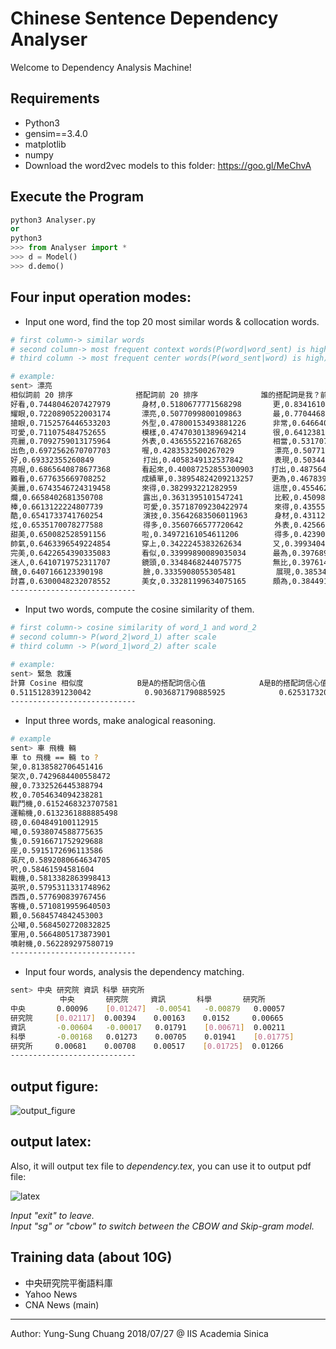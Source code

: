 Chinese Sentence Dependency Analyser
===
Welcome to Dependency Analysis Machine!


## Requirements

- Python3
- gensim==3.4.0
- matplotlib
- numpy
- Download the word2vec models to this folder: https://goo.gl/MeChvA

## Execute the Program

```python 
python3 Analyser.py
or
python3
>>> from Analyser import *
>>> d = Model()
>>> d.demo()
```

## Four input operation modes:
* Input one word, find the top 20 most similar words & collocation words.
```bash
# first column-> similar words
# second column-> most frequent context words(P(word|word_sent) is high)
# third column -> most frequent center words(P(word_sent|word) is high)

# example:
sent> 漂亮
相似詞前 20 排序              搭配詞前 20 排序              誰的搭配詞是我？前 20 排序
好看,0.7448046207427979       身材,0.5180677771568298       更,0.8341610431671143
耀眼,0.7220890522003174       漂亮,0.5077099800109863       最,0.7704468816518784
搶眼,0.7152576446533203       外型,0.47800153493881226      非常,0.6466405093669891
可愛,0.711075484752655        模樣,0.47470301389694214      很,0.6412381678819656
亮麗,0.7092759013175964       外表,0.4365552216768265       相當,0.5317070707678795
出色,0.6972562670707703       喔,0.4283532500267029         漂亮,0.5077106133103371
好,0.69332355260849           打出,0.4058349132537842       表現,0.5034487694501877
亮眼,0.6865640878677368       看起來,0.40087252855300903    打出,0.48756420612335205
難看,0.677635669708252        成績單,0.38954824209213257    更為,0.46783987432718277
美麗,0.6743546724319458       來得,0.382993221282959        這麼,0.455462783575058
爛,0.6658402681350708         露出,0.3631395101547241       比較,0.45098163187503815
棒,0.6613122224807739         可愛,0.35718709230422974      來得,0.4355574771761894
酷,0.6541733741760254         演技,0.35642683506011963      身材,0.43112702667713165
炫,0.6535170078277588         得多,0.3560766577720642       外表,0.42566750198602676
甜美,0.650082528591156        啦,0.34972161054611206        得多,0.4239025339484215
帥氣,0.6463396549224854       穿上,0.3422245383262634       又,0.3993404284119606
完美,0.6422654390335083       看似,0.33999890089035034      最為,0.3976890444755554
迷人,0.6410719752311707       鏡頭,0.3348468244075775       無比,0.39761487394571304
醜,0.6407166123390198         臉,0.3335908055305481         展現,0.3853464126586914
討喜,0.6300048232078552       美女,0.33281199634075165      頗為,0.38449157029390335
----------------------------
```

* Input two words, compute the cosine similarity of them.

```bash
# first column-> cosine similarity of word_1 and word_2
# second column-> P(word_2|word_1) after scale
# third column -> P(word_1|word_2) after scale

# example:
sent> 緊急 救護
計算 Cosine 相似度            B是A的搭配詞信心值            A是B的搭配詞信心值
0.5115128391230042            0.9036871790885925            0.625317320227623
----------------------------
```

* Input three words, make analogical reasoning.

```bash
# example
sent> 車 飛機 輛
車 to 飛機 == 輛 to ?
架,0.8138582706451416
架次,0.7429684400558472
艘,0.7332526445388794
枚,0.7054634094238281
戰鬥機,0.6152468323707581
運輸機,0.6132361888885498
磅,0.604849100112915
噸,0.5938074588775635
隻,0.5916671752929688
座,0.5915172696113586
英尺,0.5892080664634705
呎,0.58461594581604
戰機,0.5813382863998413
英呎,0.5795311331748962
西西,0.577690839767456
客機,0.5710819959640503
顆,0.5684574842453003
公噸,0.5684502720832825
軍用,0.5664805173873901
噴射機,0.562289297580719
----------------------------
```
* Input four words, analysis the dependency matching.
```bash
sent> 中央 研究院 資訊 科學 研究所
           中央       研究院     資訊       科學       研究所
中央       0.00096    [0.01247]  -0.00541   -0.00879   0.00057
研究院     [0.02117]  0.00394    0.00163    0.0152     0.00665
資訊       -0.00604   -0.00017   0.01791    [0.00671]  0.00211
科學       -0.00168   0.01273    0.00705    0.01941    [0.01775]
研究所     0.00681    0.00708    0.00517    [0.01725]  0.01266
----------------------------
```

## output figure:  
![output_figure](https://i.imgur.com/Y8xdsmX.jpg)

## output latex: 
Also, it will output tex file to _dependency.tex_, you can use it to output pdf file:  

![latex](https://i.imgur.com/CpUQUQN.png)

_Input "exit" to leave._  
_Input "sg" or "cbow" to switch between the CBOW and Skip-gram model._  

## Training data (about 10G)
- 中央研究院平衡語料庫
- Yahoo News
- CNA News (main)


*************************************************************************
Author: Yung-Sung Chuang 2018/07/27 @ IIS  Academia Sinica           
